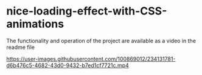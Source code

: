 # nice-loading-effect-with-CSS-animations
The functionality and operation of the project are available as a video in the readme file


https://user-images.githubusercontent.com/100869012/234131781-d6b476c5-4682-43d0-9432-b7ed1cf7721c.mp4


